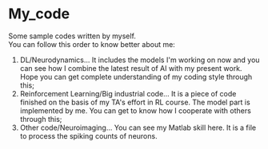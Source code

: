 # My_code
Some sample codes written by myself.  
You can follow this order to know better about me:  
1) DL/Neurodynamics... It includes the models I'm working on now and you can see how I combine the latest result of AI with my present work. Hope you can get complete understanding of my coding style through this;
2) Reinforcement Learning/Big industrial code... It is a piece of code finished on the basis of my TA's effort in RL course. The model part is implemented by me. You can get to know how I cooperate with others through this;  
3) Other code/Neuroimaging... You can see my Matlab skill here. It is a file to process the spiking counts of neurons.

